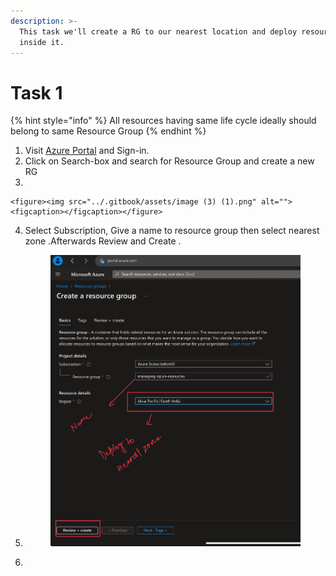 ```yaml
---
description: >-
  This task we'll create a RG to our nearest location and deploy resources
  inside it.
---
```


# Task 1

{% hint style="info" %}
All resources having same life cycle ideally should belong to same Resource Group
{% endhint %}

1. Visit [Azure Portal](https://portal.azure.com) and Sign-in.
2. Click on Search-box and search for Resource Group and create a new RG
3.

    <figure><img src="../.gitbook/assets/image (3) (1).png" alt=""><figcaption></figcaption></figure>
4. Select Subscription, Give a name to resource group  then select nearest zone .Afterwards Review and Create .
5.  &#x20;

    <figure><img src="../.gitbook/assets/image (2).png" alt=""><figcaption></figcaption></figure>
6.


